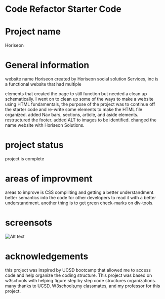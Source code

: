 # Code Refactor Starter Code

# Project name 
Horiseon

# General information 
website name Horiseon created by Horiseon social solution Services, inc is a functional website that had multiple <div> elements that created the page to still function but needed a clean up schematically. I went on to clean up some of the ways to make a website using HTML fundamentals, the purpose of the project was to continue off the starter code and re-write some elements to make the HTML file organized. added Nav bars, sections, article, and aside elements. restructured the footer. added ALT to images to be identified. changed the name website with Horiseon Solutions.

# project status 
project is complete


# areas of improvment 
areas to improve is CSS compiliting and getting a better understandment. better semantics into the code for other developers to read it with a better understandment. another thing is to get green check-marks on div-tools.

# screensots
![Alt text](assets/images/salisbury_module1.png "screenshot")

# acknowledgements
this project was inspired by UCSD bootcamp that allowed me to access code and help organize the coding structure. This project was based on w3schools with helping figure step by step code structures organizations. many thanks to UCSD, W3schools,my classmates, and my professor for this project.

